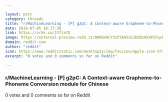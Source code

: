 ```yaml
---

layout: post
category: threads
title: "r/MachineLearning - [P] g2pC: A Context-aware Grapheme-to-Phoneme Conversion module for Chinese"
date: 2019-07-05 16:17:30
link: https://vrhk.co/2JflaYO
image: https://external-preview.redd.it/0WOGm9CY3cP2A95aSJDdQs9kXPIFqsb6Gfxe99LhhsE.jpg?auto=webp&s=eff3903a41fc24fc1ee332165dda353f679a1bc0
domain: reddit.com
author: "reddit"
icon: https://www.redditstatic.com/desktop2x/img/favicon/apple-icon-57x57.png
excerpt: "0 votes and 0 comments so far on Reddit"

---
```


### r/MachineLearning - [P] g2pC: A Context-aware Grapheme-to-Phoneme Conversion module for Chinese

0 votes and 0 comments so far on Reddit